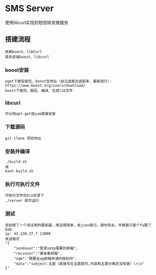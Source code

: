 # SMS Server
使用libcurl实现的短信转发微服务

## 搭建流程
    依赖boost、libCurl
    首先安装boost、libcurl

### boost安装    
    wget下载安装包，boost包地址（自己选取合适版本，最新就行）：https://www.boost.org/users/download/
    boost下载完，解压、编译、生成lib文件

### libcurl
    可以用apt-get或yum直接安装

### 下载源码 
    git clone 项目地址
### 安装并编译
    ./build.sh
    或
    bash build.sh
### 执行可执行文件  
    可执行文件在bin目录下
    ./server 即可运行

### 测试
    目前搭了一个测试用的服务器，用法很简单，发json就行。请勿攻击，毕竟我只是个fw罢了QaQ.
    ip: 43.138.37.7 13000
    发送格式
    "{  
        "senduser":"登录smtp需要的邮箱",
        "recvuser":"接收者邮箱",
        "sqm":"需要去qq邮箱申请的授权吗",
        "data":"subject:主题（直接写在主题就可,内容和主题分离还没有做）\r\n"
    }"
